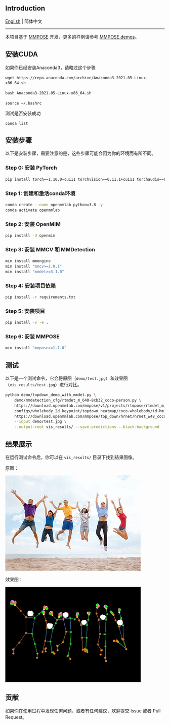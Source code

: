 ## Introduction

[English](./README.md) | 简体中文

---

本项目基于 [MMPOSE](https://github.com/open-mmlab/mmpose.git) 开发，更多的样例请参考 [MMPOSE demos](https://mmpose.readthedocs.io/en/latest/demos.html)。

## 安装CUDA
如果你已经安装Anaconda3，请略过这个步骤

```shell
wget https://repo.anaconda.com/archive/Anaconda3-2021.05-Linux-x86_64.sh

bash Anaconda3-2021.05-Linux-x86_64.sh

source ~/.bashrc
```

测试是否安装成功
```
conda list
```

## 安装步骤

以下是安装步骤，需要注意的是，这些步骤可能会因为你的环境而有所不同。

### Step 0: 安装 PyTorch

```bash
pip install torch==1.10.0+cu111 torchvision==0.11.1+cu111 torchaudio==0.10.0+cu111 -f https://download.pytorch.org/whl/cu111/torch_stable.html 
```

### Step 1: 创建和激活conda环境

```bash
conda create --name openmmlab python=3.8 -y
conda activate openmmlab
```

### Step 2: 安装 OpenMIM

```bash
pip install -U openmim
```

### Step 3: 安装 MMCV 和 MMDetection

```bash
mim install mmengine
mim install "mmcv>=2.0.1"
mim install "mmdet>=3.1.0" 
```

### Step 4: 安装项目依赖

```bash
pip install -r requirements.txt
```

### Step 5: 安装项目

```bash
pip install -v -e .  
```

### Step 6: 安装 MMPOSE

```bash
mim install "mmpose>=1.1.0"
```

## 测试

以下是一个测试命令，它会将原图（`demo/test.jpg`）和效果图（`vis_results/test.jpg`）进行对比。

```bash
python demo/topdown_demo_with_mmdet.py \
    demo/mmdetection_cfg/rtmdet_m_640-8xb32_coco-person.py \
    https://download.openmmlab.com/mmpose/v1/projects/rtmpose/rtmdet_m_8xb32-100e_coco-obj365-person-235e8209.pth \
    configs/wholebody_2d_keypoint/topdown_heatmap/coco-wholebody/td-hm_hrnet-w48_dark-8xb32-210e_coco-wholebody-384x288.py \
    https://download.openmmlab.com/mmpose/top_down/hrnet/hrnet_w48_coco_wholebody_384x288_dark-f5726563_20200918.pth \
    --input demo/test.jpg \
    --output-root vis_results/ --save-predictions --black-background
```

## 结果展示

在运行测试命令后，你可以在 `vis_results/` 目录下找到结果图像。

原图：

![原图](demo/test.jpg)

效果图：

![效果图](vis_results/test.jpg)

## 贡献

如果你在使用过程中发现任何问题，或者有任何建议，欢迎提交 Issue 或者 Pull Request。